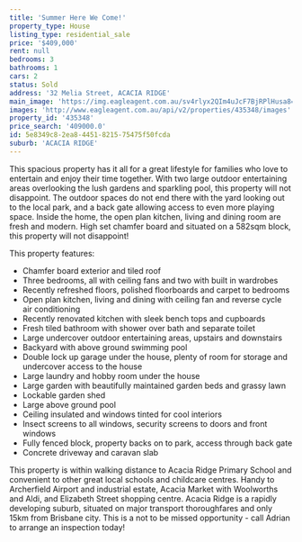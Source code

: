 ```yaml
---
title: 'Summer Here We Come!'
property_type: House
listing_type: residential_sale
price: '$409,000'
rent: null
bedrooms: 3
bathrooms: 1
cars: 2
status: Sold
address: '32 Melia Street, ACACIA RIDGE'
main_image: 'https://img.eagleagent.com.au/sv4rlyx2QIm4uJcF7BjRPlHusa8=/1280x854/smart/https://s3-us-west-2.amazonaws.com/eagleagent-orig/images/6823443/121440206-image-M.jpg'
images: 'http://www.eagleagent.com.au/api/v2/properties/435348/images'
property_id: '435348'
price_search: '409000.0'
id: 5e8349c8-2ea8-4451-8215-75475f50fcda
suburb: 'ACACIA RIDGE'
---
```

This spacious property has it all for a great lifestyle for families who love to entertain and enjoy their time together. With two large outdoor entertaining areas overlooking the lush gardens and sparkling pool, this property will not disappoint. The outdoor spaces do not end there with the yard looking out to the local park, and a back gate allowing access to even more playing space. Inside the home, the open plan kitchen, living and dining room are fresh  and modern. High set chamfer board and situated on a 582sqm block, this property will not disappoint!

This property features:

*  Chamfer board exterior and tiled roof
*  Three bedrooms, all with ceiling fans and two with built in wardrobes
*  Recently refreshed floors, polished floorboards and carpet to bedrooms
*  Open plan kitchen, living and dining with ceiling fan and reverse cycle air conditioning
*  Recently renovated kitchen with sleek bench tops and cupboards
*  Fresh tiled bathroom with shower over bath and separate toilet
*  Large undercover outdoor entertaining areas, upstairs and downstairs
*  Backyard with above ground swimming pool
*  Double lock up garage under the house, plenty of room for storage and undercover access to the house
*  Large laundry and hobby room under the house
*  Large garden with beautifully maintained garden beds and grassy lawn
*  Lockable garden shed
*  Large above ground pool
*  Ceiling insulated and windows tinted for cool interiors
*  Insect screens to all windows, security screens to doors and front windows
*  Fully fenced block, property backs on to park, access through back gate
*  Concrete driveway and caravan slab

This property is within walking distance to Acacia Ridge Primary School and convenient to other great local schools and childcare centres. Handy to Archerfield Airport and industrial estate, Acacia Market with Woolworths and Aldi, and Elizabeth Street shopping centre. Acacia Ridge is a rapidly developing suburb, situated on major transport thoroughfares and only 15km from Brisbane city. This is a not to be missed opportunity - call Adrian to arrange an inspection today!